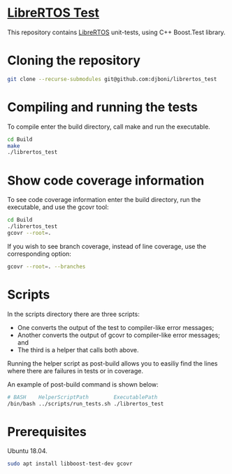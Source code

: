 # [LibreRTOS Test](https://github.com/djboni/librertos_test)

This repository contains [LibreRTOS](https://github.com/djboni/librertos) unit-tests, using C++ Boost.Test library.

# Cloning the repository

```sh
git clone --recurse-submodules git@github.com:djboni/librertos_test
```

# Compiling and running the tests

To compile enter the build directory, call make and run the executable.

```sh
cd Build
make
./librertos_test
```

# Show code coverage information

To see code coverage information enter the build directory, run the executable, and use the gcovr tool:

```sh
cd Build
./librertos_test
gcovr --root=.
```

If you wish to see branch coverage, instead of line coverage, use the corresponding option:

```sh
gcovr --root=. --branches
```

# Scripts

In the scripts directory there are three scripts:

* One converts the output of the test to compiler-like error messages;
* Another converts the output of gcovr to compiler-like error messages; and
* The third is a helper that calls both above.

Running the helper script as post-build allows you to easiliy find the lines where there are failures in tests or in coverage.

An example of post-build command is shown below:

```sh
# BASH    HelperScriptPath        ExecutablePath
/bin/bash ../scripts/run_tests.sh ./librertos_test
```

# Prerequisites 

Ubuntu 18.04.

```sh
sudo apt install libboost-test-dev gcovr
```

